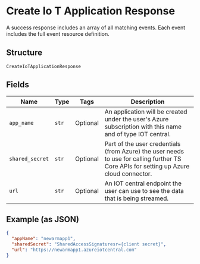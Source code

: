 
# Create Io T Application Response

A success response includes an array of all matching events. Each event includes the full event resource definition.

## Structure

`CreateIoTApplicationResponse`

## Fields

| Name | Type | Tags | Description |
|  --- | --- | --- | --- |
| `app_name` | `str` | Optional | An application will be created under the user's Azure subscription with this name and of type IOT central. |
| `shared_secret` | `str` | Optional | Part of the user credentials (from Azure) the user needs to use for calling further TS Core APIs for setting up Azure cloud connector. |
| `url` | `str` | Optional | An IOT central endpoint the user can use to see the data that is being streamed. |

## Example (as JSON)

```json
{
  "appName": "newarmapp1",
  "sharedSecret": "SharedAccessSignaturesr={client secret}",
  "url": "https://newarmapp1.azureiotcentral.com"
}
```

